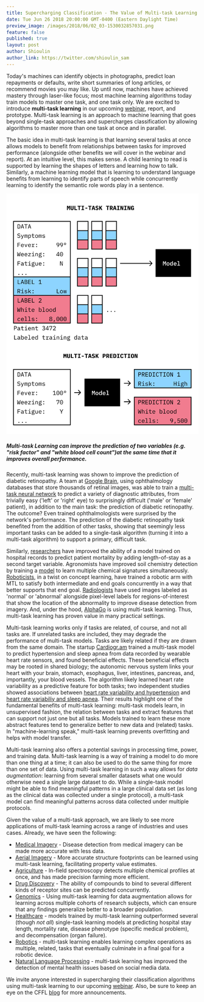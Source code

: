 ```yaml
---
title: Supercharging Classification - The Value of Multi-task Learning
date: Tue Jun 26 2018 20:00:00 GMT-0400 (Eastern Daylight Time)
preview_image: /images/2018/06/02_03-1530032857031.png
feature: false
published: true
layout: post
author: Shioulin
author_link: https://twitter.com/shioulin_sam
---
```


Today's machines can identify objects in photographs, predict loan repayments or
defaults, write short summaries of long articles, or recommend movies you may
like. Up until now, machines have achieved mastery through laser-like focus; most
machine learning algorithms today train models to master one task, and one task only.
We are excited to introduce **multi-task learning** in our upcoming
[webinar](https://info.cloudera.com/LP=2027?src=website&cid=70134000001SxY3),
report, and prototype. Multi-task learning is an approach to machine learning
that goes beyond single-task approaches and supercharges classification by
allowing algorithms to master more than one task at once and in parallel.

The basic idea in multi-task learning is that learning several tasks at once
allows models to benefit from relationships between tasks for improved
performance (alongside other benefits we will cover in the webinar and report). At
an intuitive level, this makes sense. A child learning to read is supported by
learning the shapes of letters and learning how to talk. Similarly, a machine
learning model that is learning to understand language benefits from learning
to identify parts of speech while concurrently learning to identify the
semantic role words play in a sentence. 

![](/images/2018/06/02_03-1530032857031.png)

##### Multi-task Learning can improve the prediction of two variables (e.g. "risk factor" and "white blood cell count")at the same time that it improves overall performance. 

Recently, multi-task learning was shown to improve the prediction of diabetic
retinopathy. A team at [Google Brain](https://ai.google/research/teams/brain),
using ophthalmology databases that store thousands of retinal images, was 
able to train a [multi-task neural network](https://arxiv.org/abs/1708.09843)
to predict a variety of diagnostic attributes, from trivially easy ('left' or
'right' eye) to surprisingly difficult ('male' or 'female' patient), in addition
to the main task: the prediction of diabetic retinopathy. The outcome? Even
trained ophthalmologists were surprised by the network's performance. The
prediction of the diabetic retinopathy task benefited from the addition of other tasks,
showing that seemingly less important tasks can be added to a
single-task algorithm (turning it into a multi-task algorithm) to support a
primary, difficult task. 

Similarly,
[researchers](https://arxiv.org/abs/1703.07771) have improved the ability of a model trained on hospital records to predict patient
mortality by adding length-of-stay as a second target variable.
Agronomists have improved soil chemistry detection by training a
[model](http://www.mdpi.com/2072-4292/9/11/1099) to learn multiple chemical
signatures simultaneously. [Roboticists](http://bons.ai), in a twist on concept
learning, have trained a robotic arm  with MTL to satisfy both intermediate and
end goals concurrently in a way that better supports that end goal.
[Radiologists](http://www.enlitic.com) have used images labeled as 'normal' or
'abnormal' alongside pixel-level labels for regions-of-interest that show the
location of the abnormality to improve disease detection from imagery. And,
under the hood, [AlphaGo](https://www.nature.com/articles/nature16961) is using
multi-task learning. Thus, multi-task learning has proven value in many practical
settings.

Multi-task learning works only if tasks are related, of course, and not all
tasks are. If unrelated tasks are included, they may degrade the performance of
multi-task models. Tasks are likely related if they are drawn from the same
domain. The startup
[Cardiogr.am](https://blog.cardiogr.am/screening-for-hypertension-and-sleep-apnea-with-deepheart-416c9bc03efc)
trained a multi-task model to predict hypertension and sleep apnea from data
recorded by wearable heart rate sensors, and found beneficial effects.  These
beneficial effects may be rooted in shared biology; the autonomic nervous
system links your heart with your brain, stomach, esophagus, liver, intestines,
pancreas, and, importantly, your blood vessels. The algorithm likely learned
heart rate variability as a predictive feature for both tasks; two independent
studies showed associations between [heart rate variability and
hypertension](https://www.ncbi.nlm.nih.gov/m/pubmed/14581296/#fft) and [heart
rate variabiliy and sleep
apnea](https://link.springer.com/article/10.1007%2FBF02345072). Their results
highlight one of the fundamental benefits of multi-task learning: multi-task
models learn, in unsupervised fashion, the relation between tasks and extract
features that can support not just one but all tasks. Models trained to learn
these more abstract features tend to generalize better to new data and
(related) tasks. In "machine-learning speak," multi-task learning prevents
overfitting and helps with model transfer.

Multi-task learning also offers a potential savings in processing time, power,
and training data. Multi-task learning is a way of training a model to do more
than one thing at a time; it can also be used to do the same thing for more
than one set of data. Using multi-task learning in such a way allows for *data
augmentation*: learning from several smaller datasets what one would otherwise
need a single large dataset to do. While a single-task model might be able to
find meaningful patterns in a large clinical data set (as long as the clinical
data was collected under a single protocol), a multi-task model can find
meaningful patterns across data collected under multiple protocols. 

Given the value of a multi-task approach, we are likely to see more applications of multi-task learning across a range of industries and uses cases.  Already, we have seen the following:
 
  - [Medical Imagery](https://arxiv.org/abs/1708.09843) - Disease detection from medical imagery can be made more accurate with less data.
  - [Aerial Imagery](https://arxiv.org/abs/1709.05932) - More accurate structure footprints can be learned using multi-task learning, facilitating property value estimates. 
  - [Agriculture](http://www.mdpi.com/2072-4292/9/11/1099) - In-field spectroscopy detects multiple chemical profiles at once, and has made precision farming more efficient.
  - [Drug Discovery](https://arxiv.org/abs/1703.00564) - The ability of compounds to bind to several different kinds of receptor sites can be predicted concurrently. 
  - [Genomics]() - Using multi-task learning for data augmentation allows for learning across multiple cohorts of research subjects, which can ensure that any findings generalize better to a broader population.
  - [Healthcare](https://arxiv.org/abs/1703.07771) - models trained by multi-task learning outperformed several (though _not all_) single-task learning models at predicting hospital stay length, mortality rate, disease phenotype (specific medical problem), and decompensation (organ failure).
  - [Robotics](https://bons.ai/) - multi-task learning enables learning complex operations as multiple, related, tasks that eventually culminate in a final goal for a robotic device.
  - [Natural Language Processing](http://www.aclweb.org/anthology/E17-1015) - multi-task learning has improved the detection of mental health issues based on social media data.

We invite anyone interested in supercharging their classification algorithms
using multi-task learning to our upcoming
[webinar](https://info.cloudera.com/LP=2027?src=website&cid=70134000001SxY3).
Also, be sure to keep an eye on the CFFL
[blog](http://blog.fastforwardlabs.com/) for more announcements.
